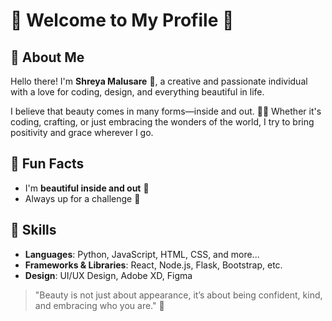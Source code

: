 # 🌸 Welcome to My Profile 🌸

## 👑 About Me

Hello there! I'm **Shreya Malusare** 👋, a creative and passionate individual with a love for coding, design, and everything beautiful in life.

I believe that beauty comes in many forms—inside and out. 💖✨ Whether it's coding, crafting, or just embracing the wonders of the world, I try to bring positivity and grace wherever I go.

## 💅 Fun Facts
- I'm **beautiful inside and out** 🌟
- Always up for a challenge 💪

## 🌷 Skills

- **Languages**: Python, JavaScript, HTML, CSS, and more...
- **Frameworks & Libraries**: React, Node.js, Flask, Bootstrap, etc.
- **Design**: UI/UX Design, Adobe XD, Figma

> "Beauty is not just about appearance, it’s about being confident, kind, and embracing who you are." 🌸
